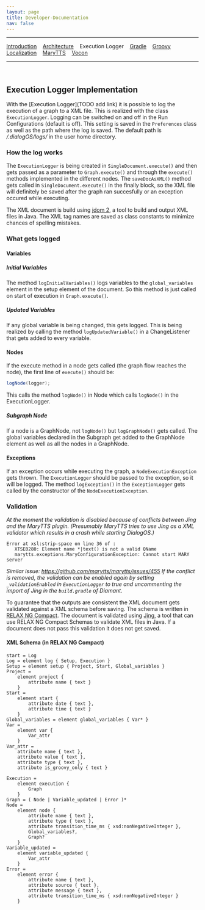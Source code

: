 ```yaml
---
layout: page
title: Developer-Documentation
nav: false
---
```


---
[Introduction](/developerdocumentation.html) &nbsp;&nbsp; [Architecture](architecture.html) &nbsp;&nbsp; Execution Logger &nbsp;&nbsp; [Gradle](gradle.html) &nbsp;&nbsp; [Groovy](Groovy_DevDocumentation.html) &nbsp;&nbsp; [Localization](localization.html) &nbsp;&nbsp; [MaryTTS](marytts.html)  &nbsp;&nbsp; [Vocon](vocon.html)


---
&nbsp;


## Execution Logger Implementation
With the [Execution Logger](TODO add link) it is possible to log the execution of a graph to a XML file. This is realized with the class `ExecutionLogger`. Logging can be switched on and off in the Run Configurations (default is off). This setting is saved in the `Preferences` class as well as the path where the log is saved. The default path is */.dialogOS/logs/* in the user home directory. 


### How the log works
The `ExecutionLogger` is being created in `SingleDocument.execute()` and then gets passed as a parameter to `Graph.execute()` and through the `execute()` methods implemented in the different nodes. The `saveDocAsXML()` method gets called in `SingleDocument.execute()` in the finally block, so the XML file will definitely be saved after the graph ran succesfully or an exception occured while executing.

The XML document is build using [jdom 2](http://www.jdom.org/), a tool to build and output XML files in Java. The XML tag names are saved as class constants to minimize chances of spelling mistakes.

### What gets logged
#### Variables
##### Initial Variables
The method `logInitialVariables()` logs variables to the `global_variables` element in the setup element of the document. So this method is just called on start of execution in `Graph.execute()`.
##### Updated Variables
If any global variable is being changed, this gets logged. This is being realized by calling the method `logUpdatedVariable()` in a ChangeListener that gets added to every variable.

#### Nodes
If the execute method in a node gets called (the graph flow reaches the node), the first line of `execute()` should be:
```java
logNode(logger);
```
This calls the method `logNode()` in Node which calls `logNode()` in the ExecutionLogger.
##### Subgraph Node
If a node is a GraphNode, not `logNode()` but `logGraphNode()` gets called. The global variables declared in the Subgraph get added to the GraphNode element as well as all the nodes in a GraphNode.

#### Exceptions
If an exception occurs while executing the graph, a `NodeExecutionException` gets thrown. The `ExecutionLogger` should be passed to the exception, so it will be logged. The method `logException()` in the `ExceptionLogger` gets called by the constructor of the `NodeExecutionException`.

### Validation
*At the moment the validation is disabled because of conflicts between Jing and the MaryTTS plugin. (Presumably MaryTTS tries to use Jing as a XML validator which results in a crash while starting DialogOS.)*
```
Error at xsl:strip-space on line 36 of :
   XTSE0280: Element name *|text() is not a valid QName
   marytts.exceptions.MaryConfigurationException: Cannot start MARY server
```
*Similar issue: <https://github.com/marytts/marytts/issues/455>
If the conflict is removed, the validation can be enabled again by setting `_validationEnabled` in `ExecutionLogger` to true and uncommenting the import of Jing in the `build.gradle` of Diamant.*

To guarantee that the outputs are consistent the XML document gets validated against a XML schema before saving. The schema is written in [RELAX NG Compact](http://www.relaxng.org/compact-tutorial-20030326.html).
The document is validated using [Jing](https://github.com/relaxng/jing-trang), a tool that can use RELAX NG Compact Schemas to validate XML files in Java. If a document does not pass this validation it does not get saved.

#### XML Schema (in RELAX NG Compact)
```
start = Log
Log = element log { Setup, Execution }
Setup = element setup { Project, Start, Global_variables }
Project =
	element project { 
		attribute name { text }
	}
Start =
	element start {
		attribute date { text },
		attribute time { text }
	}
Global_variables = element global_variables { Var* }
Var = 
	element var {
		Var_attr
	}
Var_attr = 
	attribute name { text },
	attribute value { text },
	attribute type { text },
	attribute is_groovy_only { text }

Execution = 
	element execution { 
		Graph 
	}
Graph = ( Node | Variable_updated | Error )*
Node = 
	element node {
		attribute name { text },
		attribute type { text },
		attribute transition_time_ms { xsd:nonNegativeInteger },
		Global_variables?,
		Graph?
	}
Variable_updated = 
	element variable_updated {
		Var_attr
	}
Error = 
	element error {
		attribute name { text },
		attribute source { text },
		attribute message { text },
		attribute transition_time_ms { xsd:nonNegativeInteger }
	}
```






